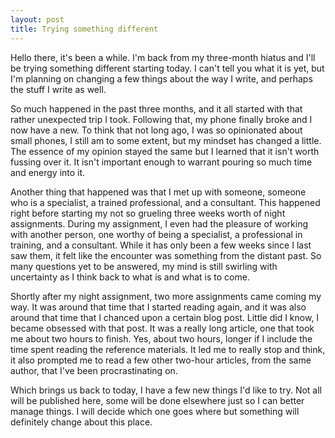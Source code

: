 ```yaml
---
layout: post
title: Trying something different
---
```


Hello there, it's been a while. I'm back from my three-month hiatus and I'll be trying something different starting today. I can't tell you what it is yet, but I'm planning on changing a few things about the way I write, and perhaps the stuff I write as well. 

So much happened in the past three months, and it all started with that rather unexpected trip I took. Following that, my phone finally broke and I now have a new. To think that not long ago, I was so opinionated about small phones, I still am to some extent, but my mindset has changed a little. The essence of my opinion stayed the same but I learned that it isn't worth fussing over it. It isn't important enough to warrant pouring so much time and energy into it.

Another thing that happened was that I met up with someone, someone who is a specialist, a trained professional, and a consultant. This happened right before starting my not so grueling three weeks worth of night assignments. During my assignment, I even had the pleasure of working with another person, one worthy of being a specialist, a professional in training, and a consultant. While it has only been a few weeks since I last saw them, it felt like the encounter was something from the distant past. So many questions yet to be answered, my mind is still swirling with uncertainty as I think back to what is and what is to come.

Shortly after my night assignment, two more assignments came coming my way. It was around that time that I started reading again, and it was also around that time that I chanced upon a certain blog post. Little did I know, I became obsessed with that post. It was a really long article, one that took me about two hours to finish. Yes, about two hours, longer if I include the time spent reading the reference materials. It led me to really stop and think, it also prompted me to read a few other two-hour articles, from the same author, that I've been procrastinating on. 

Which brings us back to today, I have a few new things I'd like to try. Not all will be published here, some will be done elsewhere just so I can better manage things. I will decide which one goes where but something will definitely change about this place. 